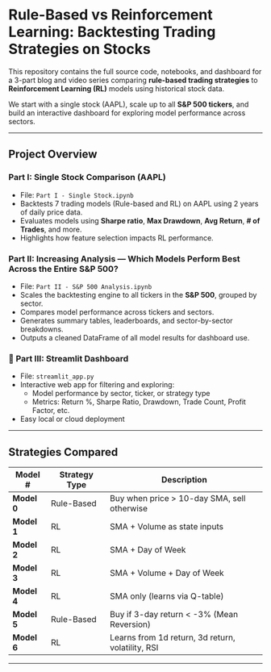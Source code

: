 # Rule-Based vs Reinforcement Learning: Backtesting Trading Strategies on Stocks

This repository contains the full source code, notebooks, and dashboard for a 3-part blog and video series comparing **rule-based trading strategies** to **Reinforcement Learning (RL)** models using historical stock data.

We start with a single stock (AAPL), scale up to all **S&P 500 tickers**, and build an interactive dashboard for exploring model performance across sectors.

---

## Project Overview

### Part I: Single Stock Comparison (AAPL)
- File: `Part I - Single Stock.ipynb`
- Backtests 7 trading models (Rule-based and RL) on AAPL using 2 years of daily price data.
- Evaluates models using **Sharpe ratio**, **Max Drawdown**, **Avg Return**, **# of Trades**, and more.
- Highlights how feature selection impacts RL performance.

### Part II: Increasing Analysis — Which Models Perform Best Across the Entire S&P 500?
- File: `Part II - S&P 500 Analysis.ipynb`
- Scales the backtesting engine to all tickers in the **S&P 500**, grouped by sector.
- Compares model performance across tickers and sectors.
- Generates summary tables, leaderboards, and sector-by-sector breakdowns.
- Outputs a cleaned DataFrame of all model results for dashboard use.

### 🔹 Part III: Streamlit Dashboard
- File: `streamlit_app.py`
- Interactive web app for filtering and exploring:
  - Model performance by sector, ticker, or strategy type
  - Metrics: Return %, Sharpe Ratio, Drawdown, Trade Count, Profit Factor, etc.
- Easy local or cloud deployment

---

## Strategies Compared

| Model # | Strategy Type       | Description                                   |
|---------|---------------------|-----------------------------------------------|
| **Model 0** | Rule-Based        | Buy when price > 10-day SMA, sell otherwise     |
| **Model 1** | RL                | SMA + Volume as state inputs                  |
| **Model 2** | RL                | SMA + Day of Week                             |
| **Model 3** | RL                | SMA + Volume + Day of Week                    |
| **Model 4** | RL                | SMA only (learns via Q-table)                 |
| **Model 5** | Rule-Based        | Buy if 3-day return < -3% (Mean Reversion)    |
| **Model 6** | RL                | Learns from 1d return, 3d return, volatility, RSI |

---

